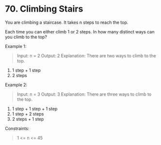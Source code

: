 # 70. Climbing Stairs

You are climbing a staircase. It takes n steps to reach the top.

Each time you can either climb 1 or 2 steps. In how many distinct ways can you climb to the top?

 

Example 1:

> Input: n = 2
Output: 2
Explanation: There are two ways to climb to the top.
1. 1 step + 1 step
2. 2 steps


Example 2:

> Input: n = 3
Output: 3
Explanation: There are three ways to climb to the top.
1. 1 step + 1 step + 1 step
2. 1 step + 2 steps
3. 2 steps + 1 step
 

Constraints:

> 1 <= n <= 45
